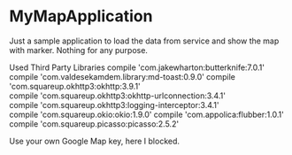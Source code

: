 # MyMapApplication
Just a sample application to load the data from service and show the map with marker. Nothing for any purpose.


Used Third Party Libraries
compile 'com.jakewharton:butterknife:7.0.1'
compile 'com.valdesekamdem.library:md-toast:0.9.0'
compile 'com.squareup.okhttp3:okhttp:3.9.1'  
compile 'com.squareup.okhttp3:okhttp-urlconnection:3.4.1'  
compile 'com.squareup.okhttp3:logging-interceptor:3.4.1'  
compile 'com.squareup.okio:okio:1.9.0'
compile 'com.appolica:flubber:1.0.1'  
compile 'com.squareup.picasso:picasso:2.5.2'



Use your own Google Map key, here I blocked.
